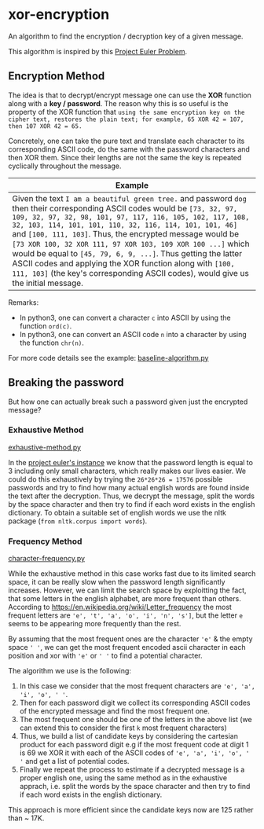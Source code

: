# xor-encryption
An algorithm to find the encryption / decryption key of a given message.

This algorithm is inspired by this [Project Euler Problem](https://projecteuler.net/problem=59). 

## Encryption Method

The idea is that to decrypt/encrypt message one can use the **XOR** function along with a **key / password**. The reason why this is so useful is the property of the XOR function that `using the same encryption key on the cipher text, restores the plain text; for example, 65 XOR 42 = 107, then 107 XOR 42 = 65.`

Concretely, one can take the pure text and translate each character to its corresponding ASCII code, do the same with the password characters and then XOR them. Since their lengths are not the same the key is repeated cyclically throughout the message.

| **Example**|
|-|
|Given the text `I am a beautiful green tree.` and password `dog` then their corresponding ASCII codes would be `[73, 32, 97, 109, 32, 97, 32, 98, 101, 97, 117, 116, 105, 102, 117, 108, 32, 103, 114, 101, 101, 110, 32, 116, 114, 101, 101, 46]` and `[100, 111, 103]`. Thus, the encrypted message would be `[73 XOR 100, 32 XOR 111, 97 XOR 103, 109 XOR 100 ...]` which would be equal to `[45, 79, 6, 9, ...]`. Thus getting the latter ASCII codes and applying the XOR function along with `[100, 111, 103]` (the key's corresponding ASCII codes), would give us the initial message. |

Remarks:
- In python3, one can convert a character `c` into ASCII by using the function `ord(c)`.
- In python3, one can convert an ASCII code `n` into a character by using the function `chr(n)`.

For more code details see the example: [baseline-algorithm.py](./baseline-algorithm.py)

## Breaking the password

But how one can actually break such a password given just the encrypted message?

### Exhaustive Method

[exhaustive-method.py](./exhaustive-method.py)

In the [project euler's instance](./encrypted-message.txt) we know that the password length is equal to 3 including only small characters, which really makes our lives easier. We could do this exhaustively by trying the `26*26*26 = 17576` possible passwords and try to find how many actual english words are found inside the text after the decryption. Thus, we decrypt the message, split the words by the space character and then try to find if each word exists in the english dictionary. To obtain a suitable set of english words we use the nltk package (`from nltk.corpus import words`).

### Frequency Method

[character-frequency.py](./character-frequency.py)

While the exhaustive method in this case works fast due to its limited search space, it can be really slow when the password length significantly increases. However, we can limit the search space by exploitting the fact, that some letters in the english alphabet, are more frequent than others. According to https://en.wikipedia.org/wiki/Letter_frequency the most frequent letters are `'e', 't', 'a', 'o', 'i', 'n', 's']`, but the letter `e` seems to be appearing more frequently than the rest.

By assuming that the most frequent ones are the character `'e'` & the empty space `' '`, we can get the most frequent encoded ascii character in each position and xor with `'e'` or `' '` to find a potential character. 

The algorithm we use is the following:

1. In this case we consider that the most frequent characters are `'e', 'a', 'i', 'o', ' '`. 
2. Then for each password digit we collect its corresponding ASCII codes of the encrypted message and find the most frequent one. 
3. The most frequent one should be one of the letters in the above list (we can extend this to consider the first `k` most frequent characters)
4. Thus, we build a list of candidate keys by considering the cartesian product for each password digit e.g if the most frequent code at digit 1 is 69 we XOR it with each of the ASCII codes of `'e', 'a', 'i', 'o', ' '` and get a list of potential codes.
5. Finally we repeat the process to estimate if a decrypted message is a proper english one, using the same method as in the exhaustive apprach, i.e. split the words by the space character and then try to find if each word exists in the english dictionary.

This approach is more efficient since the candidate keys now are 125 rather than ~ 17K. 